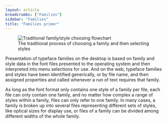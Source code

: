 ```yaml
---
layout: article
breadcrumbs: ["Families"]
sidebar: "Families"
title: "Families primer"
---
```

<figure>
    <img src="{{baseurl}}/images/articles/family-flowchart.svg" alt="Traditional family/style choosing flowchart">
    <figcaption>The traditional process of choosing a family and then selecting styles</figcaption>
</figure>

Presentation of typeface families on the desktop is based on family and style data in the font files presented to the operating system and then interpreted into menu selections for use. And on the web, typeface families and styles have been identified generically, or by file name, and then assigned properties and called whenever a run of text requires that family.

As long as the font format only contains one style of a family per file, each file can only contain one family, and no matter how complex a range of styles within a family, files can only refer to one family. In many cases, a family is broken up into several files representing different sets of styles, like optical sizes for display use, or files of a family can be divided among different widths of the whole family.
